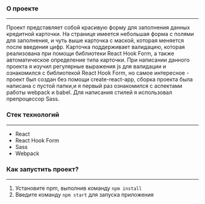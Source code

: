 ### О проекте
***
Проект представляет собой красивую форму для заполнения данных кредитной карточки. На странице имеется небольшая форма с полями для заполнения, и чуть выше карточка с маской, которая меняется после введения цифр. Карточка поддерживает валидацию, которая реализована при помощи библиотеки React Hook Form, а также автоматическое определение типа карточки. При написании данного проекта я изучил регулярные выражения js для валидации и ознакомился с библиотекой React Hook Form, но самое интересное - проект был создан без помощи create-react-app, сборка проекта была написана с пустой папки,и я первый раз ознакомился с аспектами работы webpack и babel. Для написания стилей я использовал препроцессор Sass.
### Стек технологий
***
* React
* React Hook Form
* Sass
* Webpack
### Как запустить проект?
***
1. Установите npm, выполнив команду ```npm install ```
2. Введите команду ```npm start``` для запуска приложения




